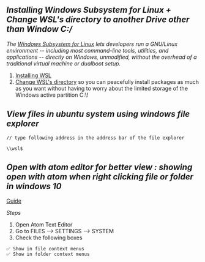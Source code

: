 ## *Installing Windows Subsystem for Linux + Change WSL's directory to another Drive other than Window C:/*

*The [Windows Subsystem for Linux](https://docs.microsoft.com/en-us/windows/wsl/about) lets developers run a GNU/Linux environment -- including most command-line tools, utilities, and applications -- directly on Windows, unmodified, without the overhead of a traditional virtual machine or dualboot setup.*

1. [Installing WSL](https://youtu.be/D7Em1wjMiak)
2. [Change WSL's directory](https://youtu.be/ON_dPAO4KZs) so you can peacefully install packages as much as you want without having to worry about the limited storage of the Windows active partition C:\\!

## ***View files in ubuntu system using windows file explorer***

```
// type following address in the address bar of the file explorer

\\wsl$

```
## ***Open with atom editor for better view : showing open with atom when right clicking file or folder in windows 10***

[Guide](https://www.radishlogic.com/atom-text-editor/showing-open-with-atom-when-right-clicking-file-or-folder-in-windows-10/)

*Steps*

1. Open Atom Text Editor
2. Go to FILES --> SETTINGS --> SYSTEM
3. Check the following boxes

```
✅ Show in file context menus
✅ Show in folder context menus
```
